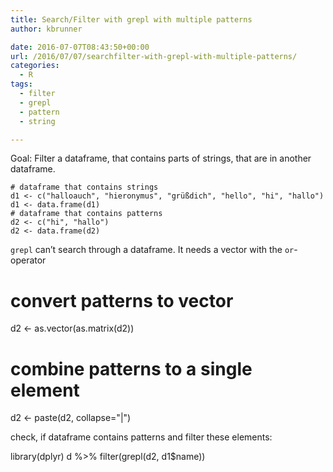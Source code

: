 ```yaml
---
title: Search/Filter with grepl with multiple patterns
author: kbrunner

date: 2016-07-07T08:43:50+00:00
url: /2016/07/07/searchfilter-with-grepl-with-multiple-patterns/
categories:
  - R
tags:
  - filter
  - grepl
  - pattern
  - string

---
```

Goal: Filter a dataframe, that contains parts of strings, that are in another dataframe.

    # dataframe that contains strings
    d1 <- c("halloauch", "hieronymus", "grüßdich", "hello", "hi", "hallo")
    d1 <- data.frame(d1)
    # dataframe that contains patterns
    d2 <- c("hi", "hallo")
    d2 <- data.frame(d2)



`grepl` can&#8217;t search through a dataframe. It needs a vector with the `or`-operator

# convert patterns to vector
d2 <- as.vector(as.matrix(d2))
# combine patterns to a single element
d2 <- paste(d2, collapse="|")


check, if dataframe contains patterns and filter these elements: 

library(dplyr)
d %>% filter(grepl(d2, d1$name))
